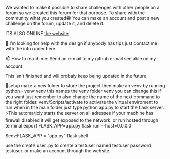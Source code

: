 We wanted to make it possible to share challenges with other people on a forum so we created this forum for that purpose.
To share with the community what you created😁
You can make an account and post a new challenge on the forum, update it, and delete it.

ITS ALSO ONLINE [the website](https://agorawebapp.pythonanywhere.com/)

🤔 I’m looking for help with the design if anybody has tips just contact me with the info under here.

📫 How to reach me: Send an e-mail to my github e-mail see able on my account. 

This isn't finished and will probaly keep being updated in the future.

📐setup 
make a new folder to store the project 
then make an venv by running 
python - venv venv
this names the venv folder venv you can change this if you want just remember to also change the name of the next command to the right folder.
venv/Scripts/activate to activate the virtual enviroment
to run
when in the main folder just type python app.py to start the flask server.
⚡This automaticly starts the server on all adresses if your machine has firewall disabled it will get exposed to the network.
or run hosted through terminal 
export FLASK_APP=app.py
flask run --host=0.0.0.0

$env:FLASK_APP = "app.py"
flask shell


use the create user .py to create a testuser named testuser password testuser.
or make an account through the website.
